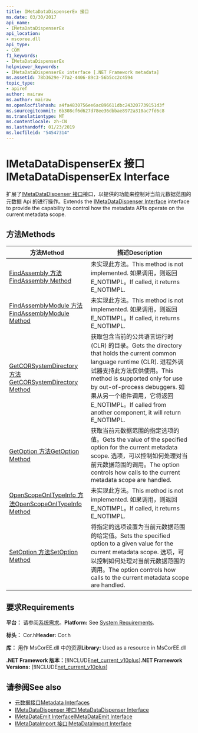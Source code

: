 ```yaml
---
title: IMetaDataDispenserEx 接口
ms.date: 03/30/2017
api_name:
- IMetaDataDispenserEx
api_location:
- mscoree.dll
api_type:
- COM
f1_keywords:
- IMetaDataDispenserEx
helpviewer_keywords:
- IMetaDataDispenserEx interface [.NET Framework metadata]
ms.assetid: 78b3629e-77a2-4406-89c3-56b5cc2c4594
topic_type:
- apiref
author: mairaw
ms.author: mairaw
ms.openlocfilehash: a4fa4830756ee6ac896611dbc243207739151d3f
ms.sourcegitcommit: 6b308cf6d627d78ee36dbbae8972a310ac7fd6c8
ms.translationtype: MT
ms.contentlocale: zh-CN
ms.lasthandoff: 01/23/2019
ms.locfileid: "54547314"
---
```

# <a name="imetadatadispenserex-interface"></a><span data-ttu-id="74cbb-102">IMetaDataDispenserEx 接口</span><span class="sxs-lookup"><span data-stu-id="74cbb-102">IMetaDataDispenserEx Interface</span></span>
<span data-ttu-id="74cbb-103">扩展了[IMetaDataDispenser 接口](../../../../docs/framework/unmanaged-api/metadata/imetadatadispenser-interface.md)接口，以提供的功能来控制对当前元数据范围的元数据 Api 的进行操作。</span><span class="sxs-lookup"><span data-stu-id="74cbb-103">Extends the [IMetaDataDispenser Interface](../../../../docs/framework/unmanaged-api/metadata/imetadatadispenser-interface.md) interface to provide the capability to control how the metadata APIs operate on the current metadata scope.</span></span>  
  
## <a name="methods"></a><span data-ttu-id="74cbb-104">方法</span><span class="sxs-lookup"><span data-stu-id="74cbb-104">Methods</span></span>  
  
|<span data-ttu-id="74cbb-105">方法</span><span class="sxs-lookup"><span data-stu-id="74cbb-105">Method</span></span>|<span data-ttu-id="74cbb-106">描述</span><span class="sxs-lookup"><span data-stu-id="74cbb-106">Description</span></span>|  
|------------|-----------------|  
|[<span data-ttu-id="74cbb-107">FindAssembly 方法</span><span class="sxs-lookup"><span data-stu-id="74cbb-107">FindAssembly Method</span></span>](../../../../docs/framework/unmanaged-api/metadata/imetadatadispenserex-findassembly-method.md)|<span data-ttu-id="74cbb-108">未实现此方法。</span><span class="sxs-lookup"><span data-stu-id="74cbb-108">This method is not implemented.</span></span> <span data-ttu-id="74cbb-109">如果调用，则返回 E_NOTIMPL。</span><span class="sxs-lookup"><span data-stu-id="74cbb-109">If called, it returns E_NOTIMPL.</span></span>|  
|[<span data-ttu-id="74cbb-110">FindAssemblyModule 方法</span><span class="sxs-lookup"><span data-stu-id="74cbb-110">FindAssemblyModule Method</span></span>](../../../../docs/framework/unmanaged-api/metadata/imetadatadispenserex-findassemblymodule-method.md)|<span data-ttu-id="74cbb-111">未实现此方法。</span><span class="sxs-lookup"><span data-stu-id="74cbb-111">This method is not implemented.</span></span> <span data-ttu-id="74cbb-112">如果调用，则返回 E_NOTIMPL。</span><span class="sxs-lookup"><span data-stu-id="74cbb-112">If called, it returns E_NOTIMPL.</span></span>|  
|[<span data-ttu-id="74cbb-113">GetCORSystemDirectory 方法</span><span class="sxs-lookup"><span data-stu-id="74cbb-113">GetCORSystemDirectory Method</span></span>](../../../../docs/framework/unmanaged-api/metadata/imetadatadispenserex-getcorsystemdirectory-method.md)|<span data-ttu-id="74cbb-114">获取包含当前的公共语言运行时 (CLR) 的目录。</span><span class="sxs-lookup"><span data-stu-id="74cbb-114">Gets the directory that holds the current common language runtime (CLR).</span></span> <span data-ttu-id="74cbb-115">进程外调试器支持此方法仅供使用。</span><span class="sxs-lookup"><span data-stu-id="74cbb-115">This method is supported only for use by out-of-process debuggers.</span></span> <span data-ttu-id="74cbb-116">如果从另一个组件调用，它将返回 E_NOTIMPL。</span><span class="sxs-lookup"><span data-stu-id="74cbb-116">If called from another component, it will return E_NOTIMPL.</span></span>|  
|[<span data-ttu-id="74cbb-117">GetOption 方法</span><span class="sxs-lookup"><span data-stu-id="74cbb-117">GetOption Method</span></span>](../../../../docs/framework/unmanaged-api/metadata/imetadatadispenserex-getoption-method.md)|<span data-ttu-id="74cbb-118">获取当前元数据范围的指定选项的值。</span><span class="sxs-lookup"><span data-stu-id="74cbb-118">Gets the value of the specified option for the current metadata scope.</span></span> <span data-ttu-id="74cbb-119">选项，可以控制如何处理对当前元数据范围的调用。</span><span class="sxs-lookup"><span data-stu-id="74cbb-119">The option controls how calls to the current metadata scope are handled.</span></span>|  
|[<span data-ttu-id="74cbb-120">OpenScopeOnITypeInfo 方法</span><span class="sxs-lookup"><span data-stu-id="74cbb-120">OpenScopeOnITypeInfo Method</span></span>](../../../../docs/framework/unmanaged-api/metadata/imetadatadispenserex-openscopeonitypeinfo-method.md)|<span data-ttu-id="74cbb-121">未实现此方法。</span><span class="sxs-lookup"><span data-stu-id="74cbb-121">This method is not implemented.</span></span> <span data-ttu-id="74cbb-122">如果调用，则返回 E_NOTIMPL。</span><span class="sxs-lookup"><span data-stu-id="74cbb-122">If called, it returns E_NOTIMPL.</span></span>|  
|[<span data-ttu-id="74cbb-123">SetOption 方法</span><span class="sxs-lookup"><span data-stu-id="74cbb-123">SetOption Method</span></span>](../../../../docs/framework/unmanaged-api/metadata/imetadatadispenserex-setoption-method.md)|<span data-ttu-id="74cbb-124">将指定的选项设置为当前元数据范围的给定值。</span><span class="sxs-lookup"><span data-stu-id="74cbb-124">Sets the specified option to a given value for the current metadata scope.</span></span> <span data-ttu-id="74cbb-125">选项，可以控制如何处理对当前元数据范围的调用。</span><span class="sxs-lookup"><span data-stu-id="74cbb-125">The option controls how calls to the current metadata scope are handled.</span></span>|  
  
## <a name="requirements"></a><span data-ttu-id="74cbb-126">要求</span><span class="sxs-lookup"><span data-stu-id="74cbb-126">Requirements</span></span>  
 <span data-ttu-id="74cbb-127">**平台：** 请参阅[系统需求](../../../../docs/framework/get-started/system-requirements.md)。</span><span class="sxs-lookup"><span data-stu-id="74cbb-127">**Platform:** See [System Requirements](../../../../docs/framework/get-started/system-requirements.md).</span></span>  
  
 <span data-ttu-id="74cbb-128">**标头：** Cor.h</span><span class="sxs-lookup"><span data-stu-id="74cbb-128">**Header:** Cor.h</span></span>  
  
 <span data-ttu-id="74cbb-129">**库：** 用作 MsCorEE.dll 中的资源</span><span class="sxs-lookup"><span data-stu-id="74cbb-129">**Library:** Used as a resource in MsCorEE.dll</span></span>  
  
 <span data-ttu-id="74cbb-130">**.NET Framework 版本：**[!INCLUDE[net_current_v10plus](../../../../includes/net-current-v10plus-md.md)]</span><span class="sxs-lookup"><span data-stu-id="74cbb-130">**.NET Framework Versions:** [!INCLUDE[net_current_v10plus](../../../../includes/net-current-v10plus-md.md)]</span></span>  
  
## <a name="see-also"></a><span data-ttu-id="74cbb-131">请参阅</span><span class="sxs-lookup"><span data-stu-id="74cbb-131">See also</span></span>
- [<span data-ttu-id="74cbb-132">元数据接口</span><span class="sxs-lookup"><span data-stu-id="74cbb-132">Metadata Interfaces</span></span>](../../../../docs/framework/unmanaged-api/metadata/metadata-interfaces.md)
- [<span data-ttu-id="74cbb-133">IMetaDataDispenser 接口</span><span class="sxs-lookup"><span data-stu-id="74cbb-133">IMetaDataDispenser Interface</span></span>](../../../../docs/framework/unmanaged-api/metadata/imetadatadispenser-interface.md)
- [<span data-ttu-id="74cbb-134">IMetaDataEmit Interface</span><span class="sxs-lookup"><span data-stu-id="74cbb-134">IMetaDataEmit Interface</span></span>](../../../../docs/framework/unmanaged-api/metadata/imetadataemit-interface.md)
- [<span data-ttu-id="74cbb-135">IMetaDataImport 接口</span><span class="sxs-lookup"><span data-stu-id="74cbb-135">IMetaDataImport Interface</span></span>](../../../../docs/framework/unmanaged-api/metadata/imetadataimport-interface.md)
